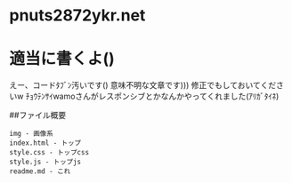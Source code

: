 # pnuts2872ykr.net

# 適当に書くよ()

えー、コードﾀﾌﾞﾝ汚いです()
意味不明な文章です)))
修正でもしておいてくださいw
ﾁｮｳﾃﾝｻｲwamoさんがレスポンシブとかなんかやってくれました(ｱﾘｶﾞﾀｲﾈ)

##ファイル概要
```plain
img - 画像系
index.html - トップ
style.css - トップcss
style.js - トップjs
readme.md - これ
```
